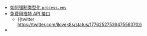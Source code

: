 - [如何强制类型化 `process.env`](https://www.totaltypescript.com/how-to-strongly-type-process-env)
- [免费用推特 API 接口]( https://coze.com)
	- {{twitter https://twitter.com/ilovek8s/status/1776252753947558370}}
-